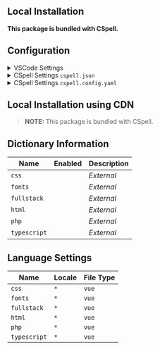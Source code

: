 ## Local Installation

**This package is bundled with CSpell.**

## Configuration

<details>
<summary>VSCode Settings</summary>

Add the following to your VSCode settings:

**`.vscode/settings.json`**

```jsonc
{
  "cSpell.dictionaries": [],
}
```

</details>

<details>
<summary>CSpell Settings <code>cspell.json</code></summary>

**`cspell.json`**

```jsonc
{
  "dictionaries": [],
}
```

</details>

<details>
<summary>CSpell Settings <code>cspell.config.yaml</code></summary>

**`cspell.config.yaml`**

```yaml
dictionaries: []
```

</details>

## Local Installation using CDN

> **NOTE:** This package is bundled with CSpell.

## Dictionary Information

| Name         | Enabled | Description |
| ------------ | ------- | ----------- |
| `css`        |         | _External_  |
| `fonts`      |         | _External_  |
| `fullstack`  |         | _External_  |
| `html`       |         | _External_  |
| `php`        |         | _External_  |
| `typescript` |         | _External_  |

## Language Settings

| Name         | Locale | File Type |
| ------------ | ------ | --------- |
| `css`        | `*`    | `vue`     |
| `fonts`      | `*`    | `vue`     |
| `fullstack`  | `*`    | `vue`     |
| `html`       | `*`    | `vue`     |
| `php`        | `*`    | `vue`     |
| `typescript` | `*`    | `vue`     |
